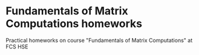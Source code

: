 # Fundamentals of Matrix Computations homeworks 
Practical homeworks on course "Fundamentals of Matrix Computations" at FCS HSE
